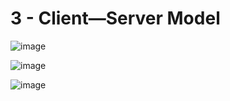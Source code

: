# 3 - Client—Server Model

![image](https://github.com/user-attachments/assets/c0eb67b2-9d30-4d79-aaa9-62b9c1771a6d)

![image](https://github.com/user-attachments/assets/95fc9348-a79b-4def-a97b-023a0fdd33bc)

![image](https://github.com/user-attachments/assets/d0b21feb-9f86-4f28-8818-0ea0ca71ffe1)
